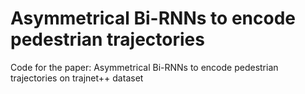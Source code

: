 # Asymmetrical Bi-RNNs to encode pedestrian trajectories
 Code for the paper: Asymmetrical Bi-RNNs to encode pedestrian trajectories on trajnet++ dataset
